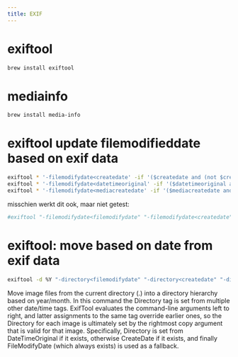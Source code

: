 ```yaml
---
title: EXIF
---
```


# exiftool
```bash
brew install exiftool
```

# mediainfo
```bash
brew install media-info
```

# exiftool update filemodifieddate based on exif data
```bash
exiftool * '-filemodifydate<createdate' -if '($createdate and (not $createdate eq "0000:00:00 00:00:00"))'
exiftool * '-filemodifydate<datetimeoriginal' -if '($datetimeoriginal and (not $datetimeoriginal eq "0000:00:00 00:00:00"))'
exiftool * '-filemodifydate<mediacreatedate' -if '($mediacreatedate and (not $mediacreatedate eq "0000:00:00 00:00:00"))'
```
misschien werkt dit ook, maar niet getest:
```bash
#exiftool "-filemodifydate<filemodifydate" "-filemodifydate<createdate" "-filemodifydate<datetimeoriginal" *
```


# exiftool: move based on date from exif data
```bash
exiftool -d %Y "-directory<filemodifydate" "-directory<createdate" "-directory<datetimeoriginal" .
```
Move image files from the current directory (.) into a directory hierarchy based on year/month. In this command the Directory tag is set from multiple other date/time tags. ExifTool evaluates the command-line arguments left to right, and latter assignments to the same tag override earlier ones, so the Directory for each image is ultimately set by the rightmost copy argument that is valid for that image. Specifically, Directory is set from DateTimeOriginal if it exists, otherwise CreateDate if it exists, and finally FileModifyDate (which always exists) is used as a fallback.